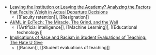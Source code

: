 - [Leaving the Institution or Leaving the Academy? Analyzing the Factors that Faculty Weigh in Actual Departure Decisions](https://link.springer.com/article/10.1007/s11162-022-09712-9)
	- [[Faculty retention]], [[Resignation]]
- [AI/ML in EdTech: The Miracle, The Grind, and the Wall](https://eliterate.us/ai-ml-in-edtech-the-miracle-the-grind-and-the-wall/)
	- [[Artificial intelligence]], [[Machine Learning]], [[Educational technology]]
- [Implications of Race and Racism in Student Evaluations of Teaching: The Hate U Give](https://www.amazon.com/Implications-Racism-Student-Evaluations-Teaching/dp/1793643032)
	- [[Racism]], [[Student evaluations of teaching]]